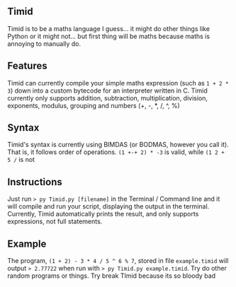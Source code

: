 ## Timid

Timid is to be a maths language I guess...
it might do other things like Python or it might not...
but first thing will be maths because maths is annoying to manually do.

## Features
Timid can currently compile your simple maths expression (such as ```1 + 2 * 3```)
down into a custom bytecode for an interpreter written in C.
Timid currently only supports addition, subtraction, multiplication, division, exponents, modulus, grouping and numbers (+, -, *, /, ^, %)

## Syntax
Timid's syntax is currently using BIMDAS (or BODMAS, however you call it).
That is, it follows order of operations.
```(1 +-+ 2) * -3``` is valid, while
```(1 2 + 5 /``` is not

## Instructions
Just run ```> py Timid.py [filename]``` in the Terminal / Command line and it will compile
and run your script, displaying the output in the terminal.
Currently, Timid automatically prints the result, and only supports expressions, not full statements.

## Example
The program, ```(1 + 2) - 3 * 4 / 5 ^ 6 % 7```, stored in file ```example.timid```
will output ```> 2.77722``` when run with ```> py Timid.py example.timid```.
Try do other random programs or things. Try break TImid because its so bloody bad